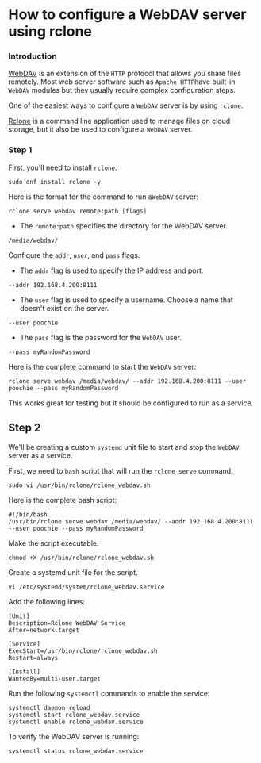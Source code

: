 # How to configure a WebDAV server using rclone


### Introduction 
[WebDAV](http://www.webdav.org/) is an extension of the `HTTP` protocol that allows you share files remotely. Most web server software such as `Apache HTTP`have built-in `WebDAV` modules but they usually require complex configuration steps.

One of the easiest ways to configure a `WebDAV` server is by using `rclone`.

[Rclone](https://rclone.org/) is a command line application used to manage files on cloud storage, but it also be used to configure a `WebDAV` server.

### Step 1
First, you'll need to install `rclone`.
~~~
sudo dnf install rclone -y
~~~
Here is the format for the command to run a`WebDAV` server:
~~~
rclone serve webdav remote:path [flags]
~~~
* The `remote:path` specifies the directory for the WebDAV server.
~~~
/media/webdav/
~~~
Configure the `addr`, `user`, and `pass` flags.

* The `addr` flag is used to specify the IP address and port.
~~~
--addr 192.168.4.200:8111
~~~
* The `user` flag is used to specify a username. Choose a name that doesn't exist on the server.
~~~
--user poochie
~~~
* The `pass` flag is the password for the `WebDAV` user.
~~~
--pass myRandomPassword
~~~
Here is the complete command to start the `WebDAV` server:
~~~
rclone serve webdav /media/webdav/ --addr 192.168.4.200:8111 --user poochie --pass myRandomPassword
~~~
This works great for testing but it should be configured to run as a service.

## Step 2

We'll be creating a custom `systemd` unit file to start and stop the `WebDAV` server as a service.

First, we need to `bash` script that will run the `rclone serve` command.
~~~
sudo vi /usr/bin/rclone/rclone_webdav.sh
~~~
Here is the complete bash script:
~~~
#!/bin/bash
/usr/bin/rclone serve webdav /media/webdav/ --addr 192.168.4.200:8111 --user poochie --pass myRandomPassword
~~~
Make the script executable.
~~~
chmod +X /usr/bin/rclone/rclone_webdav.sh
~~~
Create a systemd unit file for the script.
~~~
vi /etc/systemd/system/rclone_webdav.service
~~~
Add the following lines:
~~~
[Unit]
Description=Rclone WebDAV Service
After=network.target

[Service]
ExecStart=/usr/bin/rclone/rclone_webdav.sh
Restart=always

[Install]
WantedBy=multi-user.target
~~~
Run the following `systemctl` commands to enable the service:
~~~
systemctl daemon-reload
systemctl start rclone_webdav.service
systemctl enable rclone_webdav.service
~~~
To verify the WebDAV server is running:
~~~
systemctl status rclone_webdav.service
~~~
